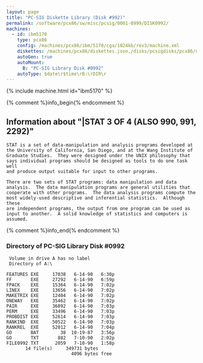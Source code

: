 ```yaml
---
layout: page
title: "PC-SIG Diskette Library (Disk #992)"
permalink: /software/pcx86/sw/misc/pcsig/0001-0999/DISK0992/
machines:
  - id: ibm5170
    type: pcx86
    config: /machines/pcx86/ibm/5170/cga/1024kb/rev3/machine.xml
    diskettes: /machines/pcx86/diskettes.json,/disks/pcsigdisks/pcx86/diskettes.json
    autoGen: true
    autoMount:
      B: "PC-SIG Library Disk #0992"
    autoType: $date\r$time\rB:\rDIR\r
---
```


{% include machine.html id="ibm5170" %}

{% comment %}info_begin{% endcomment %}

## Information about "|STAT 3 OF 4 (ALSO 990, 991, 2292)"

    STAT is a set of data-manipulation and analysis programs developed at
    the University of California, San Diego, and at the Wang Institute of
    Graduate Studies.  They were designed under the UNIX philosophy that
    says individual programs should be designed as tools to do one task well
    and produce output suitable for input to other programs.
    
    There are two sets of STAT programs: data manipulation and data
    analysis.  The data manipulation programs are general utilities that
    cooperate with other programs.  The data analysis programs compute the
    most widely-used descriptive and inferential statistics.  Although these
    are independent programs, the output from one program can be used as
    input to another.  A solid knowledge of statistics and computers is
    assumed.
{% comment %}info_end{% endcomment %}


### Directory of PC-SIG Library Disk #0992

     Volume in drive A has no label
     Directory of A:\

    FEATURES EXE     17038   6-14-90   6:30p
    FF       EXE     27292   6-14-90   6:59p
    FPACK    EXE     15364   6-14-90   7:02p
    LINEX    EXE     13656   6-14-90   7:02p
    MAKETRIX EXE     12404   6-14-90   7:02p
    ONEWAY   EXE     35462   6-14-90   7:02p
    PAIR     EXE     36892   6-14-90   7:03p
    PERM     EXE     33496   6-14-90   7:03p
    PROBDIST EXE     52614   6-14-90   7:03p
    RANKIND  EXE     50522   6-14-90   7:03p
    RANKREL  EXE     52012   6-14-90   7:04p
    GO       BAT        38  10-19-87   3:56p
    GO       TXT       882   7-10-90   2:02p
    FILE0992 TXT      2059   7-10-90   1:58p
           14 file(s)     349731 bytes
                            4096 bytes free
